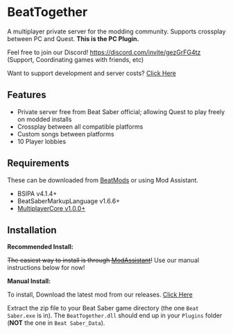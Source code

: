 # BeatTogether
A multiplayer private server for the modding community. Supports crossplay between PC and Quest. **This is the PC Plugin.**

Feel free to join our Discord! https://discord.com/invite/gezGrFG4tz (Support, Coordinating games with friends, etc) 

Want to support development and server costs? [Click Here](https://www.patreon.com/BeatTogether)

## Features
* Private server free from Beat Saber official; allowing Quest to play freely on modded installs
* Crossplay between all compatible platforms
* Custom songs between platforms
* 10 Player lobbies

## Requirements
These can be downloaded from [BeatMods](https://beatmods.com/#/mods) or using Mod Assistant.
* BSIPA v4.1.4+
* BeatSaberMarkupLanguage v1.6.6+
* [MultiplayerCore v1.0.0+](https://github.com/Goobwabber/MultiplayerCore#installation)

## Installation

**Recommended Install:**

~~The easiest way to install is through [ModAssistant](https://github.com/Assistant/ModAssistant)!~~ Use our manual instructions below for now!

**Manual Install:**

To install, Download the latest mod from our releases. [Click Here](https://github.com/BeatTogether/BeatTogether/releases)

Extract the zip file to your Beat Saber game directory (the one `Beat Saber.exe` is in).
The `BeatTogether.dll` should end up in your `Plugins` folder (**NOT** the one in `Beat Saber_Data`).
